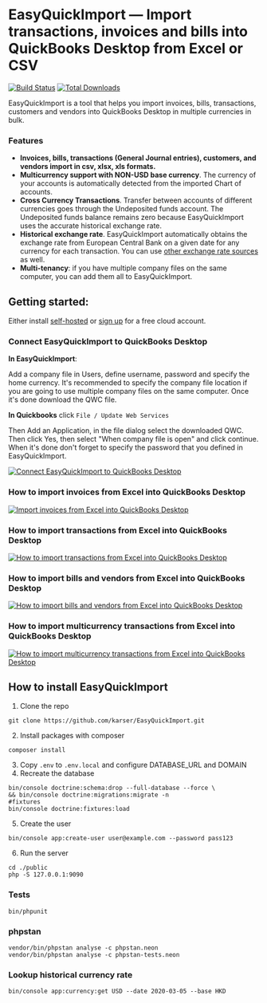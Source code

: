 # EasyQuickImport — Import transactions, invoices and bills into QuickBooks Desktop from Excel or CSV

[![Build Status](https://gitlab.dev.trackmage.com/karser/easyquickimport/badges/master/pipeline.svg)](https://gitlab.dev.trackmage.com/karser/easyquickimport/pipelines)
[![Total Downloads](https://poser.pugx.org/karser/easy-quick-import/downloads)](https://packagist.org/packages/karser/easy-quick-import)

EasyQuickImport is a tool that helps you import invoices, bills, transactions,
customers and vendors into QuickBooks Desktop in multiple currencies in bulk.

### Features
- **Invoices, bills, transactions (General Journal entries), customers, and vendors import in csv, xlsx, xls formats.**
- **Multicurrency support with NON-USD base currency**. The currency of your accounts is automatically detected
  from the imported Chart of accounts. 
- **Cross Currency Transactions**. Transfer between accounts of different currencies goes through the Undeposited
  funds account. The Undeposited funds balance remains zero because EasyQuickImport uses the accurate historical exchange rate.
- **Historical exchange rate**. EasyQuickImport automatically obtains the exchange rate from European Central Bank
  on a given date for any currency for each transaction. You can use [other exchange rate sources](https://github.com/florianv/exchanger) as well.
- **Multi-tenancy**: if you have multiple company files on the same computer, you can add them all to EasyQuickImport.


## Getting started:

Either install [self-hosted](#how-to-install-easyquickimport) or [sign up](https://app.easyquickimport.com/register) for a free cloud account.

### Connect EasyQuickImport to QuickBooks Desktop

**In EasyQuickImport**:

Add a company file in Users, define username, password and specify the home currency.
It's recommended to specify the company file location if you are going to use multiple company files on the same computer.
Once it's done download the QWC file.

**In Quickbooks** click `File / Update Web Services`

Then Add an Application, in the file dialog select the downloaded QWC.
Then click Yes, then select "When company file is open" and click continue.
When it's done don't forget to specify the password that you defined in EasyQuickImport.

[![Connect EasyQuickImport to QuickBooks Desktop](https://user-images.githubusercontent.com/1675033/117167904-5a9d6780-add0-11eb-901d-8228443be18c.png)](https://www.youtube.com/watch?v=6kVJrthCQr0)

### How to import invoices from Excel into QuickBooks Desktop

[![Import invoices from Excel into QuickBooks Desktop](https://user-images.githubusercontent.com/1675033/117167991-7274eb80-add0-11eb-99ef-e6f27e72e509.png)](https://www.youtube.com/watch?v=ZKe002JUIww)

### How to import transactions from Excel into QuickBooks Desktop

[![How to import transactions from Excel into QuickBooks Desktop](https://user-images.githubusercontent.com/1675033/117168077-83bdf800-add0-11eb-8ad9-9d8668164752.png)](https://www.youtube.com/watch?v=-hmhxs72W1E)

### How to import bills and vendors from Excel into QuickBooks Desktop

[![How to import bills and vendors from Excel into QuickBooks Desktop](https://user-images.githubusercontent.com/1675033/117168137-90dae700-add0-11eb-826d-b09c1cbd1b71.png)](https://www.youtube.com/watch?v=vcSeREomzuE)

### How to import multicurrency transactions from Excel into QuickBooks Desktop

[![How to import multicurrency transactions from Excel into QuickBooks Desktop](https://user-images.githubusercontent.com/1675033/117168217-a223f380-add0-11eb-8033-def86fc9c824.png)](https://www.youtube.com/watch?v=NvMpb3wVIXc)


## How to install EasyQuickImport

1. Clone the repo
```
git clone https://github.com/karser/EasyQuickImport.git
```
2. Install packages with composer
```
composer install
```
3. Copy `.env` to `.env.local` and configure DATABASE_URL and DOMAIN
4. Recreate the database
```
bin/console doctrine:schema:drop --full-database --force \
&& bin/console doctrine:migrations:migrate -n
#fixtures
bin/console doctrine:fixtures:load
```
5. Create the user
```
bin/console app:create-user user@example.com --password pass123
```
6. Run the server
```
cd ./public
php -S 127.0.0.1:9090
```

### Tests
```
bin/phpunit
```

### phpstan
```
vendor/bin/phpstan analyse -c phpstan.neon
vendor/bin/phpstan analyse -c phpstan-tests.neon
```

### Lookup historical currency rate
``` 
bin/console app:currency:get USD --date 2020-03-05 --base HKD
```
